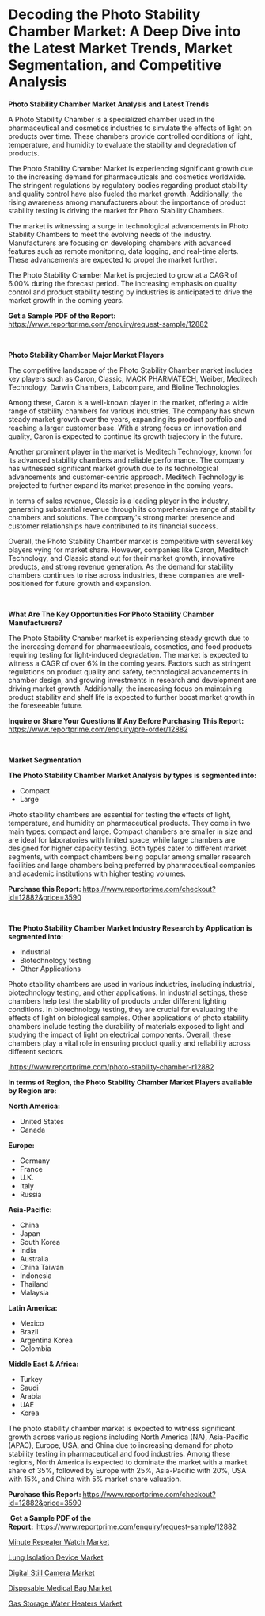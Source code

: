 <p><h1>Decoding the Photo Stability Chamber Market: A Deep Dive into the Latest Market Trends, Market Segmentation, and Competitive Analysis</h1></p><p><strong>Photo Stability Chamber Market Analysis and Latest Trends</strong></p>
<p><p>A Photo Stability Chamber is a specialized chamber used in the pharmaceutical and cosmetics industries to simulate the effects of light on products over time. These chambers provide controlled conditions of light, temperature, and humidity to evaluate the stability and degradation of products.</p><p>The Photo Stability Chamber Market is experiencing significant growth due to the increasing demand for pharmaceuticals and cosmetics worldwide. The stringent regulations by regulatory bodies regarding product stability and quality control have also fueled the market growth. Additionally, the rising awareness among manufacturers about the importance of product stability testing is driving the market for Photo Stability Chambers.</p><p>The market is witnessing a surge in technological advancements in Photo Stability Chambers to meet the evolving needs of the industry. Manufacturers are focusing on developing chambers with advanced features such as remote monitoring, data logging, and real-time alerts. These advancements are expected to propel the market further.</p><p>The Photo Stability Chamber Market is projected to grow at a CAGR of 6.00% during the forecast period. The increasing emphasis on quality control and product stability testing by industries is anticipated to drive the market growth in the coming years.</p></p>
<p><strong>Get a Sample PDF of the Report:&nbsp;</strong> <a href="https://www.reportprime.com/enquiry/request-sample/12882">https://www.reportprime.com/enquiry/request-sample/12882</a></p>
<p>&nbsp;</p>
<p><strong>Photo Stability Chamber Major Market Players</strong></p>
<p><p>The competitive landscape of the Photo Stability Chamber market includes key players such as Caron, Classic, MACK PHARMATECH, Weiber, Meditech Technology, Darwin Chambers, Labcompare, and Bioline Technologies. </p><p>Among these, Caron is a well-known player in the market, offering a wide range of stability chambers for various industries. The company has shown steady market growth over the years, expanding its product portfolio and reaching a larger customer base. With a strong focus on innovation and quality, Caron is expected to continue its growth trajectory in the future.</p><p>Another prominent player in the market is Meditech Technology, known for its advanced stability chambers and reliable performance. The company has witnessed significant market growth due to its technological advancements and customer-centric approach. Meditech Technology is projected to further expand its market presence in the coming years.</p><p>In terms of sales revenue, Classic is a leading player in the industry, generating substantial revenue through its comprehensive range of stability chambers and solutions. The company's strong market presence and customer relationships have contributed to its financial success.</p><p>Overall, the Photo Stability Chamber market is competitive with several key players vying for market share. However, companies like Caron, Meditech Technology, and Classic stand out for their market growth, innovative products, and strong revenue generation. As the demand for stability chambers continues to rise across industries, these companies are well-positioned for future growth and expansion.</p></p>
<p>&nbsp;</p>
<p><strong>What Are The Key Opportunities For Photo Stability Chamber Manufacturers?</strong></p>
<p><p>The Photo Stability Chamber market is experiencing steady growth due to the increasing demand for pharmaceuticals, cosmetics, and food products requiring testing for light-induced degradation. The market is expected to witness a CAGR of over 6% in the coming years. Factors such as stringent regulations on product quality and safety, technological advancements in chamber design, and growing investments in research and development are driving market growth. Additionally, the increasing focus on maintaining product stability and shelf life is expected to further boost market growth in the foreseeable future.</p></p>
<p><strong>Inquire or Share Your Questions If Any Before Purchasing This Report:</strong> <a href="https://www.reportprime.com/enquiry/pre-order/12882">https://www.reportprime.com/enquiry/pre-order/12882</a></p>
<p>&nbsp;</p>
<p><strong>Market Segmentation</strong></p>
<p><strong>The Photo Stability Chamber Market Analysis by types is segmented into:</strong></p>
<p><ul><li>Compact</li><li>Large</li></ul></p>
<p><p>Photo stability chambers are essential for testing the effects of light, temperature, and humidity on pharmaceutical products. They come in two main types: compact and large. Compact chambers are smaller in size and are ideal for laboratories with limited space, while large chambers are designed for higher capacity testing. Both types cater to different market segments, with compact chambers being popular among smaller research facilities and large chambers being preferred by pharmaceutical companies and academic institutions with higher testing volumes.</p></p>
<p><strong>Purchase this Report:&nbsp;</strong><a href="https://www.reportprime.com/checkout?id=12882&price=3590">https://www.reportprime.com/checkout?id=12882&price=3590</a></p>
<p>&nbsp;</p>
<p><strong>The Photo Stability Chamber Market Industry Research by Application is segmented into:</strong></p>
<p><ul><li>Industrial</li><li>Biotechnology testing</li><li>Other Applications</li></ul></p>
<p><p>Photo stability chambers are used in various industries, including industrial, biotechnology testing, and other applications. In industrial settings, these chambers help test the stability of products under different lighting conditions. In biotechnology testing, they are crucial for evaluating the effects of light on biological samples. Other applications of photo stability chambers include testing the durability of materials exposed to light and studying the impact of light on electrical components. Overall, these chambers play a vital role in ensuring product quality and reliability across different sectors.</p></p>
<p><a href="https://www.reportprime.com/photo-stability-chamber-r12882">&nbsp;https://www.reportprime.com/photo-stability-chamber-r12882</a></p>
<p><strong>In terms of Region, the Photo Stability Chamber Market Players available by Region are:</strong></p>
<p>
    <p> <strong> North America: </strong>
        <ul>
            <li>United States</li>
            <li>Canada</li>
        </ul>
        </p> 
    <p> <strong> Europe: </strong>
        <ul>
            <li>Germany</li>
            <li>France</li>
            <li>U.K.</li>
            <li>Italy</li>
            <li>Russia</li>
        </ul>
        </p> 
    <p> <strong> Asia-Pacific: </strong>
        <ul>
            <li>China</li>
            <li>Japan</li>
            <li>South Korea</li>
            <li>India</li>
            <li>Australia</li>
            <li>China Taiwan</li>
            <li>Indonesia</li>
            <li>Thailand</li>
            <li>Malaysia</li>
        </ul>
        </p> 
    <p> <strong> Latin America: </strong>
        <ul>
            <li>Mexico</li>
            <li>Brazil</li>
            <li>Argentina Korea</li>
            <li>Colombia</li>
        </ul>
        </p> 
    <p> <strong> Middle East & Africa: </strong>
        <ul>
            <li>Turkey</li>
            <li>Saudi</li>
            <li>Arabia</li>
            <li>UAE</li>
            <li>Korea</li>
        </ul>
    </p>
    </p>
<p><p>The photo stability chamber market is expected to witness significant growth across various regions including North America (NA), Asia-Pacific (APAC), Europe, USA, and China due to increasing demand for photo stability testing in pharmaceutical and food industries. Among these regions, North America is expected to dominate the market with a market share of 35%, followed by Europe with 25%, Asia-Pacific with 20%, USA with 15%, and China with 5% market share valuation.</p></p>
<p><strong>Purchase this Report: </strong><a href="https://www.reportprime.com/checkout?id=12882&price=3590">https://www.reportprime.com/checkout?id=12882&price=3590</a></p>
<p>&nbsp;<strong>Get a Sample PDF of the Report:&nbsp;&nbsp;</strong><a href="https://www.reportprime.com/enquiry/request-sample/12882">https://www.reportprime.com/enquiry/request-sample/12882</a></p>
<p><strong></strong></p>
<p><p><a href="https://issuu.com/reportprime-2/docs/minute-repeater-watch-market-size-2_c9d8c3f2d2a5a3">Minute Repeater Watch Market</a></p><p><a href="https://medium.com/@zandould67856/lung-isolation-device-market-a-global-and-regional-analysis-focus-on-region-country-level-76a88b42cf5b">Lung Isolation Device Market</a></p><p><a href="https://www.linkedin.com/pulse/digital-still-camera-market-size-growing-cagr-77-report-mxybc?trackingId=PRMENuMYRx%2BddR6OWn9YJg%3D%3D">Digital Still Camera Market</a></p><p><a href="https://medium.com/@colin.dunca43545/global-disposable-medical-bag-market-by-product-type-by-application-by-region-and-companies-a1193fe9059e">Disposable Medical Bag Market</a></p><p><a href="https://github.com/bmorecock/Market-Research-Report-List-5/blob/main/gas-storage-water-heaters-market.md">Gas Storage Water Heaters Market</a></p></p>